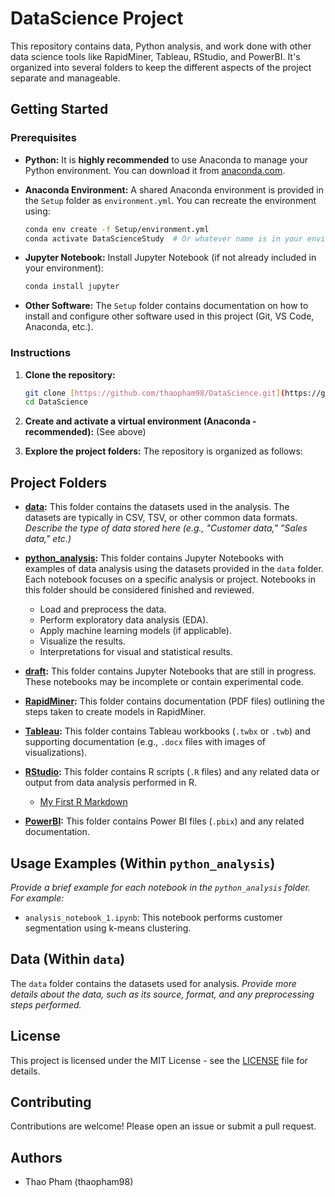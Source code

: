 # DataScience Project

This repository contains data, Python analysis, and work done with other data science tools like RapidMiner, Tableau, RStudio, and PowerBI. It's organized into several folders to keep the different aspects of the project separate and manageable.

## Getting Started

### Prerequisites

*   **Python:** It is **highly recommended** to use Anaconda to manage your Python environment. You can download it from [anaconda.com](https://www.anaconda.com/).

*   **Anaconda Environment:**  A shared Anaconda environment is provided in the `Setup` folder as `environment.yml`.  You can recreate the environment using:

    ```bash
    conda env create -f Setup/environment.yml
    conda activate DataScienceStudy  # Or whatever name is in your environment.yml
    ```

*   **Jupyter Notebook:** Install Jupyter Notebook (if not already included in your environment):

    ```bash
    conda install jupyter
    ```

*   **Other Software:**  The `Setup` folder contains documentation on how to install and configure other software used in this project (Git, VS Code, Anaconda, etc.).

### Instructions

1.  **Clone the repository:**

    ```bash
    git clone [https://github.com/thaopham98/DataScience.git](https://github.com/thaopham98/DataScience.git)
    cd DataScience
    ```

2.  **Create and activate a virtual environment (Anaconda - recommended):** (See above)

3.  **Explore the project folders:**  The repository is organized as follows:

## Project Folders

*   **[data](data):** This folder contains the datasets used in the analysis. The datasets are typically in CSV, TSV, or other common data formats. *Describe the type of data stored here (e.g., "Customer data," "Sales data," etc.)*

*   **[python_analysis](python_analysis):** This folder contains Jupyter Notebooks with examples of data analysis using the datasets provided in the `data` folder. Each notebook focuses on a specific analysis or project.  Notebooks in this folder should be considered finished and reviewed.
    *   Load and preprocess the data.
    *   Perform exploratory data analysis (EDA).
    *   Apply machine learning models (if applicable).
    *   Visualize the results.
    *   Interpretations for visual and statistical results.

*   **[draft](draft):** This folder contains Jupyter Notebooks that are still in progress.  These notebooks may be incomplete or contain experimental code.

*   **[RapidMiner](RapidMiner):** This folder contains documentation (PDF files) outlining the steps taken to create models in RapidMiner.

*   **[Tableau](Tableau):** This folder contains Tableau workbooks (`.twbx` or `.twb`) and supporting documentation (e.g., `.docx` files with images of visualizations).

*   **[RStudio](RStudio):** This folder contains R scripts (`.R` files) and any related data or output from data analysis performed in R.
    *    [My First R Markdown](https://thaopham98.github.io/DataScience/RStudio/My-First-R-Markdown-in-R-Studio.html)

*   **[PowerBI](PowerBI):** This folder contains Power BI files (`.pbix`) and any related documentation.

## Usage Examples (Within `python_analysis`)

*Provide a brief example for each notebook in the `python_analysis` folder. For example:*

*   `analysis_notebook_1.ipynb`: This notebook performs customer segmentation using k-means clustering.

## Data (Within `data`)

The `data` folder contains the datasets used for analysis. *Provide more details about the data, such as its source, format, and any preprocessing steps performed.*

## License

This project is licensed under the MIT License - see the [LICENSE](LICENSE) file for details.

## Contributing

Contributions are welcome! Please open an issue or submit a pull request.

## Authors

*   Thao Pham (thaopham98)
